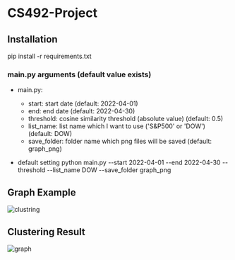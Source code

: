 # CS492-Project

## Installation   
pip install -r requirements.txt

### main.py arguments (default value exists)    
* main.py:   
    *   start: start date (default: 2022-04-01)   
    *   end: end date (default: 2022-04-30)   
    *   threshold: cosine similarity threshold (absolute value) (default: 0.5)   
    *   list_name: list name which I want to use ('S&P500' or 'DOW') (default: DOW)   
    *   save_folder: folder name which png files will be saved (default: graph_png)   

* default setting
      python main.py --start 2022-04-01 --end 2022-04-30 --threshold  --list_name DOW --save_folder graph_png

## Graph Example
![clustring](https://user-images.githubusercontent.com/87713422/168440811-dc2340d9-461c-46d2-b95f-bad813f270ad.png)


## Clustering Result
![graph](https://user-images.githubusercontent.com/87713422/168440780-b81754d2-a879-4543-9215-ca52bc7836d5.png)

